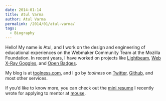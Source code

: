 ```yaml
---
date: 2014-01-14
title: Atul Varma
author: Atul Varma
permalink: /2014/01/atul-varma/
tags:
  - Biography
---
```

Hello! My name is Atul, and I work on the design and engineering of educational experiences on the Webmaker Community Team at the Mozilla Foundation. In recent years, I have worked on projects like [Lightbeam][1], [Web X-Ray Goggles][2], and [Open Badges][3].

My blog is at [toolness.com][4], and I go by *toolness* on [Twitter][5], [Github][6], and most other services.

If you&#8217;d like to know more, you can check out the [mini resume][7] I recently wrote for applying to mentor at [mouse][8].

 [1]: http://www.mozilla.org/en-US/lightbeam/
 [2]: https://goggles.webmaker.org/
 [3]: http://openbadges.org/
 [4]: http://toolness.com
 [5]: http://twitter.com/toolness
 [6]: http://github.com/toolness
 [7]: https://gist.github.com/toolness/8419671
 [8]: http://mouse.org
